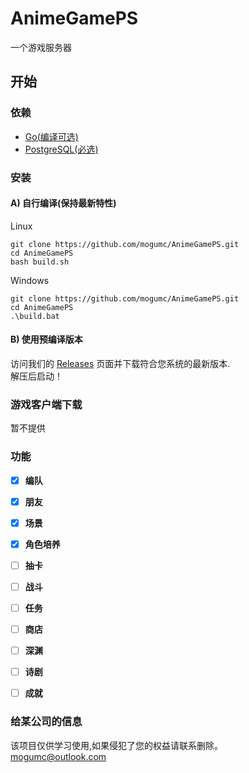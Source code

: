 # AnimeGamePS
一个游戏服务器

## 开始  
### 依赖
- [Go(编译可选)](https://golang.google.cn/dl/)
- [PostgreSQL(必选)](https://www.postgresql.org/)

### 安装
#### A) 自行编译(保持最新特性)
Linux
```
git clone https://github.com/mogumc/AnimeGamePS.git
cd AnimeGamePS
bash build.sh
```
Windows
```
git clone https://github.com/mogumc/AnimeGamePS.git
cd AnimeGamePS
.\build.bat
```
#### B) 使用预编译版本
访问我们的 [Releases](https://github.com/mogumc/AnimeGamePS/releases) 页面并下载符合您系统的最新版本.  
解压后启动！

### 游戏客户端下载
暂不提供  

### 功能
- [x] **编队**
- [x] **朋友**
- [x] **场景**
- [x] **角色培养**
- [ ] **抽卡**
- [ ] **战斗**
- [ ] **任务**
- [ ] **商店**
- [ ] **深渊**
- [ ] **诗剧**
- [ ] **成就** 



### 给某公司的信息
该项目仅供学习使用,如果侵犯了您的权益请联系删除。  
mogumc@outlook.com
